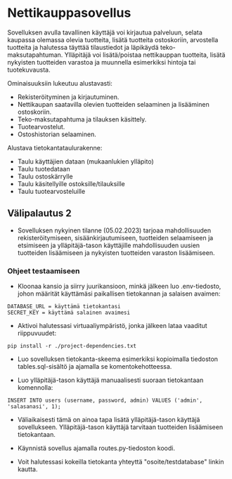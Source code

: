 # Nettikauppasovellus

Sovelluksen avulla tavallinen käyttäjä voi kirjautua palveluun, selata kaupassa olemassa olevia tuotteita, lisätä tuotteita ostoskoriin, arvostella tuotteita ja halutessa täyttää tilaustiedot ja läpikäydä teko-maksutapahtuman. Ylläpitäjä voi lisätä/poistaa nettikauppan tuotteita, lisätä nykyisten tuotteiden varastoa ja muunnella esimerkiksi hintoja tai tuotekuvausta.

Ominaisuuksiin lukeutuu alustavasti:

- Rekisteröityminen ja kirjautuminen.
- Nettikaupan saatavilla olevien tuotteiden selaaminen ja lisääminen ostoskoriin.
- Teko-maksutapahtuma ja tilauksen käsittely.
- Tuotearvostelut.
- Ostoshistorian selaaminen.

Alustava tietokantataulurakenne:

- Taulu käyttäjien dataan (mukaanlukien ylläpito)
- Taulu tuotedataan
- Taulu ostoskärrylle
- Taulu käsitellyille ostoksille/tilauksille
- Taulu tuotearvosteluille

## Välipalautus 2

- Sovelluksen nykyinen tilanne (05.02.2023) tarjoaa mahdollisuuden rekisteröitymiseen, sisäänkirjautumiseen, tuotteiden selaamiseen ja etsimiseen ja ylläpitäjä-tason käyttäjille mahdollisuuden uusien tuotteiden lisäämiseen ja nykyisten tuotteiden varaston lisäämiseen.

### Ohjeet testaamiseen

- Kloonaa kansio ja siirry juurikansioon, minkä jälkeen luo .env-tiedosto, johon määrität käyttämäsi paikallisen tietokannan ja salaisen avaimen:

```
DATABASE_URL = käyttämä tietokantasi
SECRET_KEY = käyttämä salainen avaimesi
```

- Aktivoi halutessasi virtuaaliympäristö, jonka jälkeen lataa vaaditut riippuvuudet:

```
pip install -r ./project-dependencies.txt
```

- Luo sovelluksen tietokanta-skeema esimerkiksi kopioimalla tiedoston tables.sql-sisältö ja ajamalla se komentokehotteessa.

- Luo ylläpitäjä-tason käyttäjä manuaalisesti suoraan tietokantaan komennolla:

```
INSERT INTO users (username, password, admin) VALUES ('admin', 'salasanasi', 1);
```

- Väliaikaisesti tämä on ainoa tapa lisätä ylläpitäjä-tason käyttäjä sovellukseen. Ylläpitäjä-tason käyttäjä tarvitaan tuotteiden lisäämiseen tietokantaan.

- Käynnistä sovellus ajamalla routes.py-tiedoston koodi.

- Voit halutessasi kokeilla tietokanta yhteyttä "osoite/testdatabase" linkin kautta.
